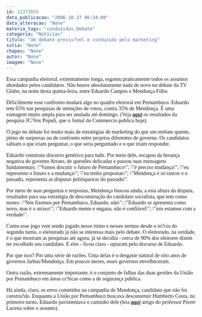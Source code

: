 ```yaml
---
id: 12373855
data_publicacao: "2006-10-27 06:34:00"
data_alteracao: "None"
materia_tags: "conduzidos,Debate"
categoria: "Notícias"
titulo: "Um debate previs?vel e conduzido pelo marketing"
sutia: "None"
chapeu: "None"
autor: "None"
imagem: "None"
---
```

<p><P><FONT face=Verdana>Essa campanha eleitoral, extremamente longa, esgotou praticamente todos os assuntos abordados pelos candidatos. Não houve absolutamente nada de novo no debate da TV Globo, na noite desta quinta-feira, entre Eduardo Campos e Mendonça Filho. </FONT></P></p>
<p><P><FONT face=Verdana>Dificilmente esse confronto mudará algo no quadro eleitoral em Pernambuco. Eduardo tem 65% nas pesquisas de intenções de votos, contra 35% de Mendonça. É uma vantagem muito ampla para ser anulada até domingo. (Veja <STRONG><EM><A href=\"https://jc3.uol.com.br/blogs/jc/2006/10/26/index.php#2760\" target=_blank>aqui</A></EM></STRONG> os resultados da pesquisa JC/Vox Populi, que o Jornal do Commercio publica hoje).</FONT></P></p>
<p><P><FONT face=Verdana>O jogo no debate foi muito mais de estratégias de marketing do que um embate quente, pleno de surpresas ou de confronto entre projetos diferentes de governo. Os candidatos sabiam o que iriam perguntar, o que seria perguntado e o que iriam responder.</FONT></P></p>
<p><P><FONT face=Verdana>Eduardo construiu discurso genérico para tudo. Por meio dele, escapou da herança negativa do governo Arraes, de questões delicadas e passou suas mensagens fundamentais: \"Vamos discutir o futuro de Pernambuco\"; \"é preciso mudança\"; \"eu represento o futuro e a mudança\"; \"eu tenho propostas\"; \"Mendonça é só rancor e o passado, representa as disputas politiqueiras do passado\".</FONT></P></p>
<p><P><FONT face=Verdana>Por meio de suas perguntas e respostas, Mendonça buscou ainda, a esta altura da disputa, resultados para sua estratégia de desconstrução do candidato socialista, que tem como motes: \"Nós fizemos por Pernambuco, Eduardo, não\"; \"Eduardo se apresenta como novo, mas é o atraso\"; \"Eduardo mente e engana, não é confiável\"; \"nós estamos com a verdade\".</FONT></P></p>
<p><P><FONT face=Verdana>Como esse jogo vem sendo jogado nesse ritmo e nesses termos desde o in?cio do segundo turno, o eleitorado já não se interessa mais pelo debate. O eleitorado, na verdade, é o que mostram as pesquisas até agora, já se decidiu - cerca de 90% dos eleitores dizem ter escolhido seu candidato. E eles - ficou claro - optaram pelo discurso de Eduardo.</FONT></P></p>
<p><P><FONT face=Verdana>Por que isso? Por uma série de razões. Uma delas é o desgaste natural de oito anos de governos Jarbas/Mendonça. Em poucos meses, esses governos envelheceram.</FONT></P></p>
<p><P><FONT face=Verdana>Outra razão, extremamente importante, é o conjunto de falhas das duas gestões da União por Pernambuco em áreas cr?ticas como a de segurança pública. </FONT></P></p>
<p><P><FONT face=Verdana>Há ainda, claro, os erros cometidos na campanha de Mendonça, candidato que não foi constru?do. Enquanto a União por Pernambuco buscava desconstruir Humberto Costa, no primeiro turno, Eduardo pavimentava o caminho dele (leia <STRONG><EM><A href=\"https://jc3.uol.com.br/blogs/jc/2006/10/27/not_2763.php\" target=_blank>aqui</A></EM></STRONG> artigo do professor Pierre Lucena sobre o assunto).</FONT></P> </p>
